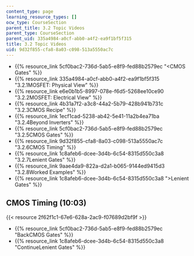 ```yaml
---
content_type: page
learning_resource_types: []
ocw_type: CourseSection
parent_title: 3.2 Topic Videos
parent_type: CourseSection
parent_uid: 335a4984-a0cf-abb0-a4f2-ea9f1bf5f315
title: 3.2 Topic Videos
uid: 9d32f855-cfa8-8a03-c098-513a5550ac7c
---
```


*   {{% resource_link 5cf0bac2-736d-5ab5-e8f9-fed88b2579ec "\<CMOS Gates" %}}
*   {{% resource_link 335a4984-a0cf-abb0-a4f2-ea9f1bf5f315 "3.2.1MOSFET: Physical View" %}}
*   {{% resource_link e6e0b1b5-8997-078e-f6d5-5268ee10ce90 "3.2.2MOSFET: Electrical View" %}}
*   {{% resource_link 4b31a7f2-a3c8-44a2-5b79-428b941b731c "3.2.3CMOS Recipe" %}}
*   {{% resource_link 1ecf1cad-5238-ab42-5e41-11a2b4ea71ba "3.2.4Beyond Inverters" %}}
*   {{% resource_link 5cf0bac2-736d-5ab5-e8f9-fed88b2579ec "3.2.5CMOS Gates" %}}
*   {{% resource_link 9d32f855-cfa8-8a03-c098-513a5550ac7c "3.2.6CMOS Timing" %}}
*   {{% resource_link 1c8afeb6-dcee-3d4b-6c54-8315d550c3a8 "3.2.7Lenient Gates" %}}
*   {{% resource_link 9aae4da9-822a-d2a1-b065-9144ed9415d3 "3.2.8Worked Examples" %}}
*   {{% resource_link 1c8afeb6-dcee-3d4b-6c54-8315d550c3a8 "\>Lenient Gates" %}}

CMOS Timing (10:03)
-------------------

{{< resource 2f62f1c1-67e6-628a-2ac9-f07689d2bf9f >}}

*   {{% resource_link 5cf0bac2-736d-5ab5-e8f9-fed88b2579ec "BackCMOS Gates" %}}
*   {{% resource_link 1c8afeb6-dcee-3d4b-6c54-8315d550c3a8 "ContinueLenient Gates" %}}